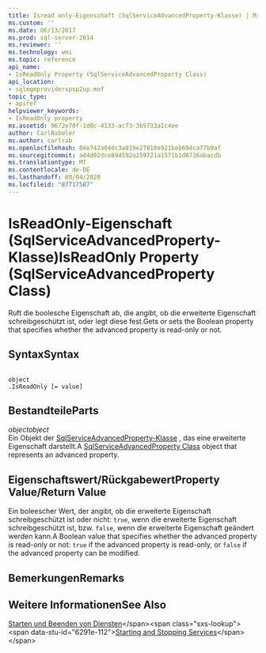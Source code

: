 ```yaml
---
title: Isread only-Eigenschaft (SqlServiceAdvancedProperty-Klasse) | Microsoft-Dokumentation
ms.custom: ''
ms.date: 06/13/2017
ms.prod: sql-server-2014
ms.reviewer: ''
ms.technology: wmi
ms.topic: reference
api_name:
- IsReadOnly Property (SqlServiceAdvancedProperty Class)
api_location:
- sqlmgmproviderxpsp2up.mof
topic_type:
- apiref
helpviewer_keywords:
- IsReadOnly property
ms.assetid: 9672e70f-1d8c-4133-ac73-3b5733a1c4ee
author: CarlRabeler
ms.author: carlrab
ms.openlocfilehash: 84e742a04dc3a019e27818e921beb694ca77b9af
ms.sourcegitcommit: ad4d92dce894592a259721a1571b1d8736abacdb
ms.translationtype: MT
ms.contentlocale: de-DE
ms.lasthandoff: 08/04/2020
ms.locfileid: "87717587"
---
```

# <a name="isreadonly-property-sqlserviceadvancedproperty-class"></a><span data-ttu-id="6291e-102">IsReadOnly-Eigenschaft (SqlServiceAdvancedProperty-Klasse)</span><span class="sxs-lookup"><span data-stu-id="6291e-102">IsReadOnly Property (SqlServiceAdvancedProperty Class)</span></span>
  <span data-ttu-id="6291e-103">Ruft die boolesche Eigenschaft ab, die angibt, ob die erweiterte Eigenschaft schreibgeschützt ist, oder legt diese fest.</span><span class="sxs-lookup"><span data-stu-id="6291e-103">Gets or sets the Boolean property that specifies whether the advanced property is read-only or not.</span></span>  
  
## <a name="syntax"></a><span data-ttu-id="6291e-104">Syntax</span><span class="sxs-lookup"><span data-stu-id="6291e-104">Syntax</span></span>  
  
```  
  
object  
.IsReadOnly [= value]  
```  
  
## <a name="parts"></a><span data-ttu-id="6291e-105">Bestandteile</span><span class="sxs-lookup"><span data-stu-id="6291e-105">Parts</span></span>  
 <span data-ttu-id="6291e-106">*object*</span><span class="sxs-lookup"><span data-stu-id="6291e-106">*object*</span></span>  
 <span data-ttu-id="6291e-107">Ein Objekt der [SqlServiceAdvancedProperty-Klasse](sqlserviceadvancedproperty-class.md) , das eine erweiterte Eigenschaft darstellt.</span><span class="sxs-lookup"><span data-stu-id="6291e-107">A [SqlServiceAdvancedProperty Class](sqlserviceadvancedproperty-class.md) object that represents an advanced property.</span></span>  
  
## <a name="property-valuereturn-value"></a><span data-ttu-id="6291e-108">Eigenschaftswert/Rückgabewert</span><span class="sxs-lookup"><span data-stu-id="6291e-108">Property Value/Return Value</span></span>  
 <span data-ttu-id="6291e-109">Ein boleescher Wert, der angibt, ob die erweiterte Eigenschaft schreibgeschützt ist oder nicht: `true`, wenn die erweiterte Eigenschaft schreibgeschützt ist, bzw. `false`, wenn die erweiterte Eigenschaft geändert werden kann.</span><span class="sxs-lookup"><span data-stu-id="6291e-109">A Boolean value that specifies whether the advanced property is read-only or not: `true` if the advanced property is read-only, or `false` if the advanced property can be modified.</span></span>  
  
## <a name="remarks"></a><span data-ttu-id="6291e-110">Bemerkungen</span><span class="sxs-lookup"><span data-stu-id="6291e-110">Remarks</span></span>  
  
## <a name="see-also"></a><span data-ttu-id="6291e-111">Weitere Informationen</span><span class="sxs-lookup"><span data-stu-id="6291e-111">See Also</span></span>  
 <span data-ttu-id="6291e-112">[Starten und Beenden von Diensten](https://technet.microsoft.com/library/ms174886\(v=sql.105\).aspx)</span><span class="sxs-lookup"><span data-stu-id="6291e-112">[Starting and Stopping Services](https://technet.microsoft.com/library/ms174886\(v=sql.105\).aspx)</span></span>  
  
  
